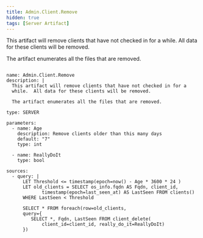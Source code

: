 ```yaml
---
title: Admin.Client.Remove
hidden: true
tags: [Server Artifact]
---
```


This artifact will remove clients that have not checked in for a
while.  All data for these clients will be removed.

The artifact enumerates all the files that are removed.


<pre><code class="language-yaml">
name: Admin.Client.Remove
description: |
  This artifact will remove clients that have not checked in for a
  while.  All data for these clients will be removed.

  The artifact enumerates all the files that are removed.

type: SERVER

parameters:
  - name: Age
    description: Remove clients older than this many days
    default: "7"
    type: int

  - name: ReallyDoIt
    type: bool

sources:
  - query: |
      LET Threshold &lt;= timestamp(epoch=now() - Age * 3600 * 24 )
      LET old_clients = SELECT os_info.fqdn AS Fqdn, client_id,
             timestamp(epoch=last_seen_at) AS LastSeen FROM clients()
      WHERE LastSeen &lt; Threshold

      SELECT * FROM foreach(row=old_clients,
      query={
         SELECT *, Fqdn, LastSeen FROM client_delete(
             client_id=client_id, really_do_it=ReallyDoIt)
      })

</code></pre>

